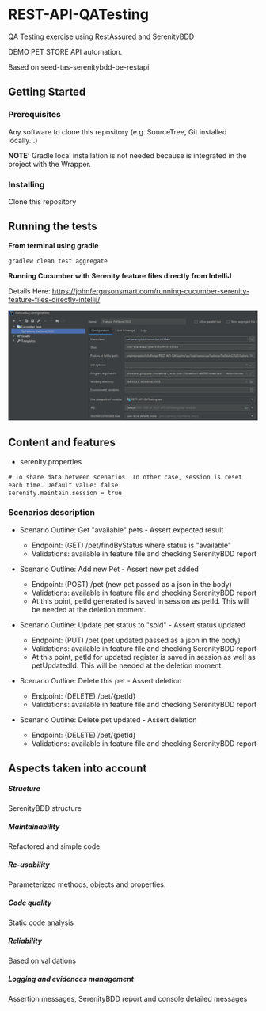 # REST-API-QATesting
QA Testing exercise using RestAssured and SerenityBDD

DEMO PET STORE API automation.

Based on seed-tas-serenitybdd-be-restapi

## Getting Started

### Prerequisites

Any software to clone this repository (e.g. SourceTree, Git installed locally...)

**NOTE:** Gradle local installation is not needed because is integrated in the project with the Wrapper.

### Installing

Clone this repository

## Running the tests
**From terminal using gradle**
```
gradlew clean test aggregate
```

**Running Cucumber with Serenity feature files directly from IntelliJ**

Details Here: https://johnfergusonsmart.com/running-cucumber-serenity-feature-files-directly-intellij/

![debug configuration](resources/images/00_Cucumber_Java_Run_Debug_Configuration.PNG)<br/>



## Content and features
- serenity.properties
```
# To share data between scenarios. In other case, session is reset each time. Default value: false
serenity.maintain.session = true
```

### Scenarios description
- Scenario Outline: Get "available" pets - Assert expected result
    * Endpoint: (GET) /pet/findByStatus where status is "available"
    * Validations: available in feature file and checking SerenityBDD report
    
- Scenario Outline: Add new Pet - Assert new pet added
    * Endpoint: (POST) /pet (new pet passed as a json in the body)
    * Validations: available in feature file and checking SerenityBDD report
    * At this point, petId generated is saved in session as petId. This will be needed at the deletion moment.
    
- Scenario Outline: Update pet status to "sold" - Assert status updated
    * Endpoint: (PUT) /pet (pet updated passed as a json in the body)
    * Validations: available in feature file and checking SerenityBDD report
    * At this point, petId for updated register is saved in session as well as petUpdatedId. This will be needed at the deletion moment.
    
- Scenario Outline: Delete this pet - Assert deletion
    * Endpoint: (DELETE) /pet/{petId}
    * Validations: available in feature file and checking SerenityBDD report
        
- Scenario Outline: Delete pet updated - Assert deletion
    * Endpoint: (DELETE) /pet/{petId}
    * Validations: available in feature file and checking SerenityBDD report
    
## Aspects taken into account
##### Structure
SerenityBDD structure
##### Maintainability
Refactored and simple code
##### Re-usability
Parameterized methods, objects and properties.
##### Code quality
Static code analysis
##### Reliability
Based on validations
##### Logging and evidences management
Assertion messages, SerenityBDD report and console detailed messages